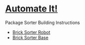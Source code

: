 # [Automate It!](https://education.lego.com/en-us/lessons/spike-kickstart-a-business/automate-it)

Package Sorter Building Instructions
- [Brick Sorter Robot](https://education.lego.com/v3/assets/blt293eea581807678a/bltebfffd33fc0a5e72/5f8802a1bc43790f5c4389f2/automate-it-bi-pdf-book1of3.pdf)
- [Brick Sorter Base](https://education.lego.com/v3/assets/blt293eea581807678a/blte262c4974fee83b0/5f8802a3ed5ccb12e4342dac/automate-it-bi-pdf-book2of3.pdf)
